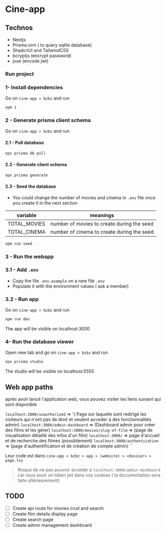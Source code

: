 # Cine-app

## Technos

- Nextjs
- Prisma orm ( to query sqlite database)
- ShadcnUi and TailwindCSS
- bcryptjs (encrypt password)
- jose (encode jwt)

### Run project

### 1- Install dependencies

Go on `cine-app > bzbz` and run 

```bash
npm i
```

### 2 - Generate prisma client schema

Go on `cine-app > bzbz` and run 

#### 2.1 - Pull database

```bash
npx prisma db pull
```

#### 2.2 - Generate client schema

```bash
npx prisma generate
```


#### 2.3 - Seed the database

- You could change the number of movies and cinema in `.env` file once you create it in the next section

|variable|meanings|
|--------|--------|
|TOTAL_MOVIES| number of movies to create during the seed|
|TOTAL_CINEMA| number of cinema to create during the seed|



```bash
npm run seed
```



### 3 - Run the webapp

### 3.1 - Add `.env`

- Copy the file `.env.exemple` on a new file `.env` 
- Populate it with the environment values ( ask a member)

### 3.2 - Run app

Go on `cine-app > bzbz` and run 

```bash
npm run dev
```

The app will be visible on localhost:3000


### 4- Run the database viewer


Open new tab and go on `cine-app > bzbz` and run 

```bash
npx prisma studio
```

The studio will be visible on localhost:5555

## Web app paths

après avoir lancé l'application web, vous pouvez visiter les liens suivant qui sont disponible

`localhost:3000/unauthorized` => '( Page sur laquelle sont redirigé les visiteurs qui n'ont pas de droit et veulent acceder à des fonctionnalités admin)
`localhost:3000/admin-dashboard` => (Dashboard admin pour créer des films et les gérer)
`localhost:3000/movies/slug-of-film` => (page de visualisation détaillé des infos d'un film)
`localhost:3000/` => page d'accueil et de recherche des filmes (possiblement)
`localhost:3000/authentication` => (page d'authentification et de création de compte admin)
``

Leur code est dans `cine-app > bzbz > app > (website) > <dossier> > page.tsx`

> Risque de ne pas pouvoir accéder à `localhost:3000/admin-dashboard` car vous avoir un token jwt dans vos cookies ( la documentation sera faite ultérieurement)

## TODO

- [ ] Create api route for movies crud and search 
- [ ] Create film details display page
- [ ] Create search page
- [ ] Create admin management dashboard